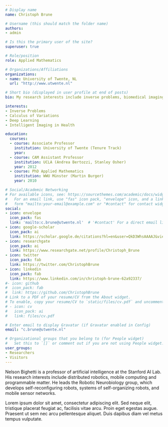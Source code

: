 ```yaml
---
# Display name
name: Christoph Brune

# Username (this should match the folder name)
authors:
- admin

# Is this the primary user of the site?
superuser: true

# Role/position
role: Applied Mathematics

# Organizations/Affiliations
organizations:
- name: University of Twente, NL
  url: "http://www.utwente.nl"

# Short bio (displayed in user profile at end of posts)
bio: My research interests include inverse problems, biomedical imaging and deep learning.

interests:
- Inverse Problems
- Calculus of Variations
- Deep Learning
- Intelligent Imaging in Health

education:
  courses:
  - course: Associate Professor
    institution: University of Twente (Tenure Track)
    year:
  - course: CAM Assistant Professor
    institution: UCLA (Andrea Bertozzi, Stanley Osher)
    year: 2012
  - course: PhD Applied Mathematics
    institution: WWU Münster (Martin Burger)
    year: 2010

# Social/Academic Networking
# For available icons, see: https://sourcethemes.com/academic/docs/widgets/#icons
#   For an email link, use "fas" icon pack, "envelope" icon, and a link in the
#   form "mailto:your-email@example.com" or "#contact" for contact widget.
social:
- icon: envelope
  icon_pack: fas
  link: 'mailto:c.brune@utwente.nl'  # '#contact' For a direct email link, use "mailto:test@example.org".
- icon: google-scholar
  icon_pack: ai
  link: https://scholar.google.de/citations?hl=en&user=QkD3WhsAAAAJ&view_op=list_works&sortby=pubdate
- icon: researchgate
  icon_pack: ai
  link: https://www.researchgate.net/profile/Christoph_Brune
- icon: twitter
  icon_pack: fab
  link: https://twitter.com/ChristophBrune
- icon: linkedin
  icon_pack: fab
  link: https://www.linkedin.com/in/christoph-brune-62a92337/
#- icon: github
#  icon_pack: fab
#  link: https://github.com/ChristophBrune
# Link to a PDF of your resume/CV from the About widget.
# To enable, copy your resume/CV to `static/files/cv.pdf` and uncomment the lines below.  
# - icon: cv
#   icon_pack: ai
#   link: files/cv.pdf

# Enter email to display Gravatar (if Gravatar enabled in Config)
email: "c.brune@utwente.nl"

# Organizational groups that you belong to (for People widget)
#   Set this to `[]` or comment out if you are not using People widget.  
user_groups:
- Researchers
- Visitors
---
```


Nelson Bighetti is a professor of artificial intelligence at the Stanford AI Lab. His research interests include distributed robotics, mobile computing and programmable matter. He leads the Robotic Neurobiology group, which develops self-reconfiguring robots, systems of self-organizing robots, and mobile sensor networks.

Lorem ipsum dolor sit amet, consectetur adipiscing elit. Sed neque elit, tristique placerat feugiat ac, facilisis vitae arcu. Proin eget egestas augue. Praesent ut sem nec arcu pellentesque aliquet. Duis dapibus diam vel metus tempus vulputate.
